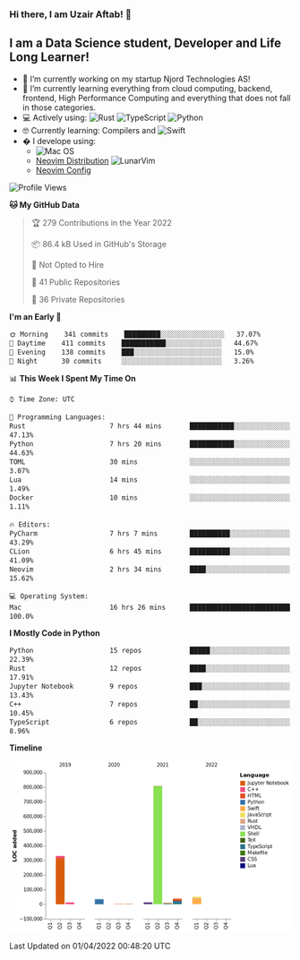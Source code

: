 ### Hi there, I am Uzair Aftab! 👋

## I am a Data Science student, Developer and Life Long Learner!
- 🔭 I’m currently working on my startup Njord Technologies AS!
- 🌱 I’m currently learning everything from cloud computing, backend, frontend, High Performance Computing and everything that does not fall in those categories.
- 💻 Actively using: <img alt="Rust" src="https://img.shields.io/badge/rust-%23000000.svg?style=for-the-badge&logo=rust&logoColor=white"/> <img alt="TypeScript" src="https://img.shields.io/badge/typescript-%23007ACC.svg?style=for-the-badge&logo=typescript&logoColor=white"/> <img alt="Python" src="https://img.shields.io/badge/python-%2314354C.svg?style=for-the-badge&logo=python&logoColor=white"/>
- 🤓 Currently learning: Compilers and ![Swift](https://img.shields.io/badge/swift-F54A2A?style=for-the-badge&logo=swift&logoColor=white)
- � I develope using: 
  - ![Mac OS](https://img.shields.io/badge/mac%20os-000000?style=for-the-badge&logo=macos&logoColor=F0F0F0)
  -  [Neovim Distribution](https://github.com/LunarVim/LunarVim) <img alt="LunarVim" src="https://www.lunarvim.org/assets/lunarvim_logo.png" width="5%"/>
  -  [Neovim Config](https://github.com/Uzaaft/lvim_abz)
  
<!--START_SECTION:waka-->
![Profile Views](http://img.shields.io/badge/Profile%20Views-2-blue)

**🐱 My GitHub Data** 

> 🏆 279 Contributions in the Year 2022
 > 
> 📦 86.4 kB Used in GitHub's Storage 
 > 
> 🚫 Not Opted to Hire
 > 
> 📜 41 Public Repositories 
 > 
> 🔑 36 Private Repositories  
 > 
**I'm an Early 🐤** 

```text
🌞 Morning    341 commits    █████████░░░░░░░░░░░░░░░░   37.07% 
🌆 Daytime    411 commits    ███████████░░░░░░░░░░░░░░   44.67% 
🌃 Evening    138 commits    ███░░░░░░░░░░░░░░░░░░░░░░   15.0% 
🌙 Night      30 commits     ░░░░░░░░░░░░░░░░░░░░░░░░░   3.26%

```


📊 **This Week I Spent My Time On** 

```text
⌚︎ Time Zone: UTC

💬 Programming Languages: 
Rust                     7 hrs 44 mins       ███████████░░░░░░░░░░░░░░   47.13% 
Python                   7 hrs 20 mins       ███████████░░░░░░░░░░░░░░   44.63% 
TOML                     30 mins             ░░░░░░░░░░░░░░░░░░░░░░░░░   3.07% 
Lua                      14 mins             ░░░░░░░░░░░░░░░░░░░░░░░░░   1.49% 
Docker                   10 mins             ░░░░░░░░░░░░░░░░░░░░░░░░░   1.11%

🔥 Editors: 
PyCharm                  7 hrs 7 mins        ██████████░░░░░░░░░░░░░░░   43.29% 
CLion                    6 hrs 45 mins       ██████████░░░░░░░░░░░░░░░   41.09% 
Neovim                   2 hrs 34 mins       ████░░░░░░░░░░░░░░░░░░░░░   15.62%

💻 Operating System: 
Mac                      16 hrs 26 mins      █████████████████████████   100.0%

```

**I Mostly Code in Python** 

```text
Python                   15 repos            █████░░░░░░░░░░░░░░░░░░░░   22.39% 
Rust                     12 repos            ████░░░░░░░░░░░░░░░░░░░░░   17.91% 
Jupyter Notebook         9 repos             ███░░░░░░░░░░░░░░░░░░░░░░   13.43% 
C++                      7 repos             ██░░░░░░░░░░░░░░░░░░░░░░░   10.45% 
TypeScript               6 repos             ██░░░░░░░░░░░░░░░░░░░░░░░   8.96%

```


**Timeline**

![Chart not found](https://raw.githubusercontent.com/Uzaaft/Uzaaft/master/charts/bar_graph.png) 


 Last Updated on 01/04/2022 00:48:20 UTC
<!--END_SECTION:waka-->
